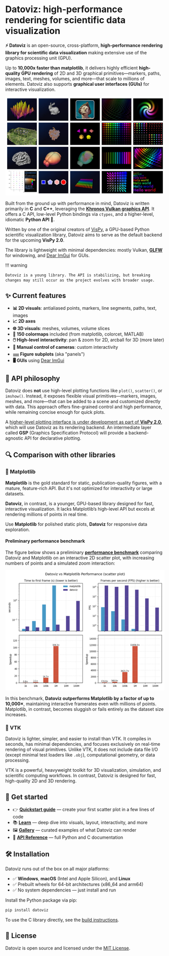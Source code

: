 # Datoviz: high-performance rendering for scientific data visualization

**⚡️ Datoviz** is an open-source, cross-platform, **high-performance rendering library for scientific data visualization** making extensive use of the graphics processing unit (GPU).

Up to **10,000x faster than matplotlib**, it delivers highly efficient **high-quality GPU rendering** of 2D and 3D graphical primitives—markers, paths, images, text, meshes, volumes, and more—that scale to millions of elements. Datoviz also supports **graphical user interfaces (GUIs)** for interactive visualization.

[![](https://raw.githubusercontent.com/datoviz/data/master/hero.jpg)](https://raw.githubusercontent.com/datoviz/data/master/hero.jpg)

Built from the ground up with performance in mind, Datoviz is written primarily in **C** and **C++**, leveraging the [**Khronos Vulkan graphics API**](https://www.vulkan.org/). It offers a C API, low-level Python bindings via `ctypes`, and a higher-level, idiomatic **Python API 🐍**.

Written by one of the original creators of [VisPy](https://vispy.org), a GPU-based Python scientific visualization library, Datoviz aims to serve as the default backend for the upcoming **VisPy 2.0**.

The library is lightweight with minimal dependencies: mostly Vulkan, [**GLFW**](https://www.glfw.org/) for windowing, and [Dear ImGui](https://github.com/ocornut/imgui/) for GUIs.

!!! warning

    Datoviz is a young library. The API is stabilizing, but breaking changes may still occur as the project evolves with broader usage.



## ✨ Current features

* **📊 2D visuals**: antialiased points, markers, line segments, paths, text, images
* **📈 2D axes**
* **🌐 3D visuals**: meshes, volumes, volume slices
* **🌈 150 colormaps** included (from matplotlib, colorcet, MATLAB)
* **🖱️ High-level interactivity**: pan & zoom for 2D, arcball for 3D (more later)
* **🎥 Manual control of cameras**: custom interactivity
* **𓈈 Figure subplots** (aka "panels")
* **🖥️ GUIs** using [Dear ImGui](https://github.com/ocornut/imgui/)



## 🧩 API philosophy

Datoviz does **not** use high-level plotting functions like `plot()`, `scatter()`, or `imshow()`. Instead, it exposes flexible visual primitives—markers, images, meshes, and more—that can be added to a scene and customized directly with data. This approach offers fine-grained control and high performance, while remaining concise enough for quick plots.

A [higher-level plotting interface is under development as part of **VisPy 2.0**](https://github.com/vispy/vispy/discussions/2661), which will use Datoviz as its rendering backend. An intermediate layer called **GSP** (Graphics Specification Protocol) will provide a backend-agnostic API for declarative plotting.



## 🔍 Comparison with other libraries

### 🐍 Matplotlib

**Matplotlib** is the gold standard for static, publication-quality figures, with a mature, feature-rich API. But it's not optimized for interactivity or large datasets.

**Datoviz**, in contrast, is a younger, GPU-based library designed for fast, interactive visualization. It lacks Matplotlib’s high-level API but excels at rendering millions of points in real time.

Use **Matplotlib** for polished static plots, **Datoviz** for responsive data exploration.

#### Preliminary performance benchmark

The figure below shows a preliminary [**performance benchmark**](https://github.com/datoviz/datoviz/blob/main/examples/benchmarks/benchmark_mpl.py) comparing Datoviz and Matplotlib on an interactive 2D scatter plot, with increasing numbers of points and a simulated zoom interaction:

<p align="center">
  <a href="https://github.com/datoviz/datoviz/blob/main/examples/benchmarks/benchmark_mpl.py"><img src="https://raw.githubusercontent.com/datoviz/data/master/screenshots/benchmark.png" alt="Datoviz vs Matplotlib benchmark"></a>
</p>

In this benchmark, **Datoviz outperforms Matplotlib by a factor of up to 10,000×**, maintaining interactive framerates even with millions of points. Matplotlib, in contrast, becomes sluggish or fails entirely as the dataset size increases.


### 🧊 VTK

Datoviz is lighter, simpler, and easier to install than VTK. It compiles in seconds, has minimal dependencies, and focuses exclusively on real-time rendering of visual primitives. Unlike VTK, it does not include data file I/O (except minimal test loaders like `.obj`), computational geometry, or data processing.

VTK is a powerful, heavyweight toolkit for 3D visualization, simulation, and scientific computing workflows. In contrast, Datoviz is designed for fast, high-quality 2D and 3D rendering.



## 🚀 Get started

- 👉 **[Quickstart guide](quickstart.md)** — create your first scatter plot in a few lines of code
- 📚 **[Learn](guide/index.md)** — deep dive into visuals, layout, interactivity, and more
- 🖼️ **[Gallery](gallery/index.md)** — curated examples of what Datoviz can render
- 🧩 **[API Reference](reference/api_py.md)** — full Python and C documentation



## 🛠️ Installation

Datoviz runs out of the box on all major platforms:

* ✅ **Windows**, **macOS** (Intel and Apple Silicon), and **Linux**
* ✅ Prebuilt wheels for 64-bit architectures (x86\_64 and arm64)
* ✅ No system dependencies — just install and run

Install the Python package via pip:

```bash
pip install datoviz
```

To use the C library directly, see the [build instructions](discussions/BUILD.md).



## 📄 License

Datoviz is open source and licensed under the [MIT License](discussions/LICENSE.md).
